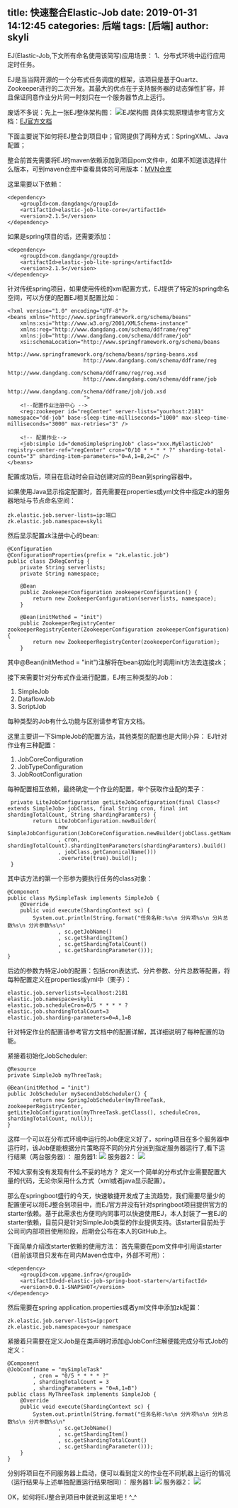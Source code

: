 title: 快速整合Elastic-Job
date: 2019-01-31 14:12:45
categories: 后端
tags: [后端]
author: skyli
------

EJ(Elastic-Job,下文所有命名使用该简写)应用场景：
1、分布式环境中运行应用定时任务。

EJ是当当网开源的一个分布式任务调度的框架，该项目是基于Quartz、Zookeeper进行的二次开发。其最大的优点在于支持服务器的动态弹性扩容，并且保证同意作业分片同一时刻只在一个服务器节点上运行。

废话不多说：先上一张EJ整体架构图：
![EJ架构图](https://raw.githubusercontent.com/lz330718637/Images/master/20190131141956.png)
具体实现原理请参考官方文档：[EJ官方文档](http://elasticjob.io/docs/elastic-job-lite/00-overview/)

下面主要说下如何将EJ整合到项目中；官网提供了两种方式：SpringXML、Java配置；

整合前首先需要将EJ的maven依赖添加到项目pom文件中，如果不知道该选择什么版本，可到maven仓库中查看具体的可用版本：[MVN仓库](https://mvnrepository.com/)

这里需要以下依赖：
```
<dependency>
    <groupId>com.dangdang</groupId>
    <artifactId>elastic-job-lite-core</artifactId>
    <version>2.1.5</version>
</dependency>
```
如果是spring项目的话，还需要添加：
```
<dependency>
    <groupId>com.dangdang</groupId>
    <artifactId>elastic-job-lite-spring</artifactId>
    <version>2.1.5</version>
</dependency>
```


针对传统spring项目，如果使用传统的xml配置方式，EJ提供了特定的spring命名空间，可以方便的配置EJ相关配置比如：
```
<?xml version="1.0" encoding="UTF-8"?>
<beans xmlns="http://www.springframework.org/schema/beans"
    xmlns:xsi="http://www.w3.org/2001/XMLSchema-instance"
    xmlns:reg="http://www.dangdang.com/schema/ddframe/reg"
    xmlns:job="http://www.dangdang.com/schema/ddframe/job"
    xsi:schemaLocation="http://www.springframework.org/schema/beans
                        http://www.springframework.org/schema/beans/spring-beans.xsd
                        http://www.dangdang.com/schema/ddframe/reg
                        http://www.dangdang.com/schema/ddframe/reg/reg.xsd
                        http://www.dangdang.com/schema/ddframe/job
                        http://www.dangdang.com/schema/ddframe/job/job.xsd
                        ">
    <!--配置作业注册中心 -->
    <reg:zookeeper id="regCenter" server-lists="yourhost:2181" namespace="dd-job" base-sleep-time-milliseconds="1000" max-sleep-time-milliseconds="3000" max-retries="3" />
    
    <!-- 配置作业-->
    <job:simple id="demoSimpleSpringJob" class="xxx.MyElasticJob" registry-center-ref="regCenter" cron="0/10 * * * * ?" sharding-total-count="3" sharding-item-parameters="0=A,1=B,2=C" />
</beans>
```
配置成功后，项目在启动时会自动创建对应的Bean到spring容器中。

如果使用Java显示指定配置时，首先需要在properties或yml文件中指定zk的服务器地址与节点命名空间：
```
zk.elastic.job.server-lists=ip:端口
zk.elastic.job.namespace=skyli
```

然后显示配置zk注册中心的bean:
```
@Configuration
@ConfigurationProperties(prefix = "zk.elastic.job")
public class ZkRegConfig {
    private String serverlists;
    private String namespace;
    
    @Bean
    public ZookeeperConfiguration zookeeperConfiguration() {
        return new ZookeeperConfiguration(serverlists, namespace);
    }

    @Bean(initMethod = "init")
    public ZookeeperRegistryCenter zookeeperRegistryCenter(ZookeeperConfiguration zookeeperConfiguration) {
        return new ZookeeperRegistryCenter(zookeeperConfiguration);
    }
```

其中@Bean(initMethod = "init")注解将在bean初始化时调用init方法去连接zk；

接下来需要针对分布式作业进行配置，EJ有三种类型的Job：

1. SimpleJob
2. DataflowJob
3. ScriptJob

每种类型的Job有什么功能与区别请参考官方文档。

这里主要讲一下SimpleJob的配置方法，其他类型的配置也是大同小异：
EJ针对作业有三种配置：

1. JobCoreConfiguration
2. JobTypeConfiguration
3. JobRootConfiguration

每种配置相互依赖，最终确定一个作业的配置，举个获取作业配的栗子：
```
 private LiteJobConfiguration getLiteJobConfiguration(final Class<? extends SimpleJob> jobClass, final String cron, final int shardingTotalCount, String shardingParamters) {
        return LiteJobConfiguration.newBuilder(
                new SimpleJobConfiguration(JobCoreConfiguration.newBuilder(jobClass.getName()
                , cron, shardingTotalCount).shardingItemParameters(shardingParamters).build()
                , jobClass.getCanonicalName()))
                .overwrite(true).build();
 }
```
其中该方法的第一个形参为要执行任务的class对象：
```
@Component
public class MySimpleTask implements SimpleJob {
    @Override
    public void execute(ShardingContext sc) {
        System.out.println(String.format("任务名称:%s\n 分片项%s\n 分片总数%s\n 分片参数%s\n"
                , sc.getJobName()
                , sc.getShardingItem()
                , sc.getShardingTotalCount()
                , sc.getShardingParameter()));
}
```

后边的参数为特定Job的配置：包括cron表达式、分片参数、分片总数等配置，将每种配置定义在properties或yml中（栗子）：
```
elastic.job.serverlists=localhost:2181
elastic.job.namespace=skyli
elastic.job.scheduleCron=0/5 * * * * ?
elastic.job.shardingTotalCount=3
elastic.job.sharding-parameters=0=A,1=B
```

针对特定作业的配置请参考官方文档中的配置详解，其详细说明了每种配置的功能。

紧接着初始化JobScheduler:
```
@Resource
private SimpleJob myThreeTask;

@Bean(initMethod = "init")
public JobScheduler mySecondJobScheduler() {
        return new SpringJobScheduler(myThreeTask, zookeeperRegistryCenter, getLiteJobConfiguration(myThreeTask.getClass(), scheduleCron, shardingTotalCount, null));
}
```

这样一个可以在分布式环境中运行的Job便定义好了，spring项目在多个服务器中运行时，该Job便能根据分片策略将不同的分片分派到指定服务器运行了,看下运行结果（两台服务器）：
服务器1:
![](https://raw.githubusercontent.com/lz330718637/Images/master/20190131125146.png)
服务器2：
![](https://raw.githubusercontent.com/lz330718637/Images/master/20190131130623.png)

不知大家有没有发现有什么不妥的地方？ 定义一个简单的分布式作业需要配置大量的代码，无论你采用什么方式（xml或者java显示配置）。

那么在springboot盛行的今天，快速敏捷开发成了主流趋势，我们需要尽量少的配置便可以将EJ整合到项目中，而EJ官方并没有针对springboot项目提供官方的starter依赖。基于此需求也方便司内同事可以快速使用EJ，本人封装了一套EJ的starter依赖，目前只是针对SimpleJob类型的作业提供支持。该starter目前处于公司司内部项目使用阶段，后期会公布在本人的GitHub上。


下面简单介绍改starter依赖的使用方法：
首先需要在pom文件中引用该starter（目前该项目只发布在司内Maven仓库中，外部不可用）：
```
<dependency>
    <groupId>com.vpgame.infra</groupId>
    <artifactId>dd-elastic-job-spring-boot-starter</artifactId>
    <version>0.0.1-SNAPSHOT</version>
</dependency>
```
然后需要在spring application.properties或者yml文件中添加zk配置：
```
zk.elastic.job.server-lists=ip:port
zk.elastic.job.namespace=your namespace
```
紧接着只需要在定义Job是在类声明时添加@JobConf注解便能完成分布式Job的定义：
```
@Component
@JobConf(name = "mySimpleTask"
        , cron = "0/5 * * * * ?"
        , shardingTotalCount = 3
        , shardingParameters = "0=A,1=B")
public class MyThreeTask implements SimpleJob {
    @Override
    public void execute(ShardingContext sc) {
        System.out.println(String.format("任务名称:%s\n 分片项%s\n 分片总数%s\n 分片参数%s\n"
                , sc.getJobName()
                , sc.getShardingItem()
                , sc.getShardingTotalCount()
                , sc.getShardingParameter()));
    }
}

```
分别将项目在不同服务器上启动，便可以看到定义的作业在不同机器上运行的情况（运行结果与上述单独配置运行结果相同）：
服务器1:
![](https://raw.githubusercontent.com/lz330718637/Images/master/20190131125146.png)
服务器2：
![](https://raw.githubusercontent.com/lz330718637/Images/master/20190131130623.png)

OK，如何将EJ整合到项目中就说到这里吧！^_^